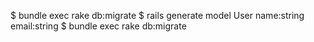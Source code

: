 $ bundle exec rake db:migrate
$ rails generate model User name:string email:string
$ bundle exec rake db:migrate
